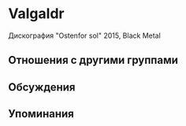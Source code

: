 # Valgaldr

Дискография
"Ostenfor sol" 2015, Black Metal

## Отношения с другими группами


## Обсуждения


## Упоминания

